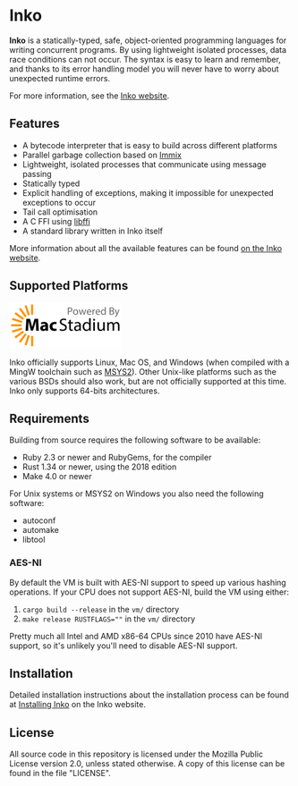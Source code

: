 # Inko

**Inko** is a statically-typed, safe, object-oriented programming languages for
writing concurrent programs. By using lightweight isolated processes, data race
conditions can not occur. The syntax is easy to learn and remember, and thanks
to its error handling model you will never have to worry about unexpected
runtime errors.

For more information, see the [Inko website](https://inko-lang.org/).

## Features

* A bytecode interpreter that is easy to build across different platforms
* Parallel garbage collection based on [Immix][immix]
* Lightweight, isolated processes that communicate using message passing
* Statically typed
* Explicit handling of exceptions, making it impossible for unexpected
  exceptions to occur
* Tail call optimisation
* A C FFI using [libffi][libffi]
* A standard library written in Inko itself

More information about all the available features can be found [on the Inko
website](https://inko-lang.org/about/).

## Supported Platforms

[![CI sponsored by MacStadium](macstadium.png)](https://www.macstadium.com/)

Inko officially supports Linux, Mac OS, and Windows (when compiled with a MingW
toolchain such as [MSYS2](http://www.msys2.org/)). Other Unix-like platforms
such as the various BSDs should also work, but are not officially supported at
this time. Inko only supports 64-bits architectures.

## Requirements

Building from source requires the following software to be available:

* Ruby 2.3 or newer and RubyGems, for the compiler
* Rust 1.34 or newer, using the 2018 edition
* Make 4.0 or newer

For Unix systems or MSYS2 on Windows you also need the following software:

* autoconf
* automake
* libtool

### AES-NI

By default the VM is built with AES-NI support to speed up various hashing
operations. If your CPU does not support AES-NI, build the VM using either:

1. `cargo build --release` in the `vm/` directory
1. `make release RUSTFLAGS=""` in the `vm/` directory

Pretty much all Intel and AMD x86-64 CPUs since 2010 have AES-NI support, so
it's unlikely you'll need to disable AES-NI support.

## Installation

Detailed installation instructions about the installation process can be found
at [Installing Inko](https://inko-lang.org/manual/install/) on the Inko website.

## License

All source code in this repository is licensed under the Mozilla Public License
version 2.0, unless stated otherwise. A copy of this license can be found in the
file "LICENSE".

[immix]: http://www.cs.utexas.edu/users/speedway/DaCapo/papers/immix-pldi-2008.pdf
[libffi]: https://sourceware.org/libffi/
